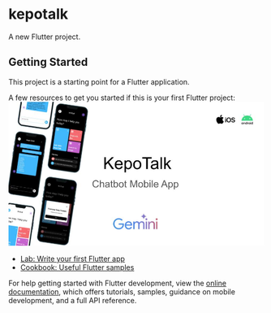 # kepotalk

A new Flutter project.

## Getting Started

This project is a starting point for a Flutter application.

A few resources to get you started if this is your first Flutter project:
![Coba](KepoTalkBot.jpg)
- [Lab: Write your first Flutter app](https://docs.flutter.dev/get-started/codelab)
- [Cookbook: Useful Flutter samples](https://docs.flutter.dev/cookbook)

For help getting started with Flutter development, view the
[online documentation](https://docs.flutter.dev/), which offers tutorials,
samples, guidance on mobile development, and a full API reference.

